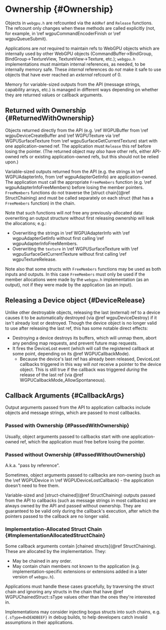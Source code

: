 # Ownership {#Ownership}

Objects in `webgpu.h` are refcounted via the `AddRef` and `Release` functions.
The refcount only changes when these methods are called explicitly (not, for example, in \ref wgpuCommandEncoderFinish or \ref wgpuQueueSubmit).

Applications are *not* required to maintain refs to WebGPU objects which are internally used by other WebGPU objects (CommandBuffer→BindGroup, BindGroup→TextureView, TextureView→Texture, etc.); `webgpu.h` implementations must maintain internal references, as needed, to be internally memory safe. These *internal* references do *not* make it safe to use objects that have ever reached an *external* refcount of 0.

Memory for variable-sized outputs from the API (message strings, capability arrays, etc.) is managed in different ways depending on whether they are returned values or callback arguments.

## Returned with Ownership {#ReturnedWithOwnership}

Objects returned directly from the API (e.g. \ref WGPUBuffer from \ref wgpuDeviceCreateBuffer and \ref WGPUTexture via \ref WGPUSurfaceTexture from \ref wgpuSurfaceGetCurrentTexture) start with one application-owned ref.
The application must `Release` this ref before losing the pointer.
(The returned object may _also_ have other refs, either API-owned refs or existing application-owned refs, but this should not be relied upon.)

Variable-sized outputs returned from the API (e.g. the strings in \ref WGPUAdapterInfo, from \ref wgpuAdapterGetInfo) are application-owned.
The application must call the appropriate `FreeMembers` function (e.g. \ref wgpuAdapterInfoFreeMembers) before losing the member pointers.
`FreeMembers` functions do not traverse the [struct chain](@ref StructChaining) and must be called separately on each struct (that has a `FreeMembers` function) in the chain.

Note that such functions will *not* free any previously-allocated data: overwriting an output structure without first releasing ownership will leak the allocations; e.g.:

- Overwriting the strings in \ref WGPUAdapterInfo with \ref wgpuAdapterGetInfo without first calling \ref wgpuAdapterInfoFreeMembers.
- Overwriting the `texture` in \ref WGPUSurfaceTexture with \ref wgpuSurfaceGetCurrentTexture without first calling \ref wgpuTextureRelease.

Note also that some structs with `FreeMembers` functions may be used as both inputs and outputs. In this case `FreeMembers` must only be used if the member allocations were made by the `webgpu.h` implementation (as an output), not if they were made by the application (as an input).

## Releasing a Device object {#DeviceRelease}

Unlike other destroyable objects, releasing the last (external) ref to a device causes it to be automatically destroyed (via @ref wgpuDeviceDestroy) if it isn't already lost or destroyed. Though the device object is no longer valid to use after releasing the last ref, this has some notable direct effects:

- Destroying a device destroys its buffers, which will unmap them, abort any pending map requests, and prevent future map requests.
- It fires the DeviceLost event (which will call the registered callback at some point, depending on its @ref WGPUCallbackMode).
    - Because the device's last ref has already been released, DeviceLost callbacks triggered in this way will *not* receive a pointer to the device object. This is still true if the callback was triggered *during* the release of the last ref (via @ref WGPUCallbackMode_AllowSpontaneous).

## Callback Arguments {#CallbackArgs}

Output arguments passed from the API to application callbacks include objects and message strings, which are passed to most callbacks.

### Passed with Ownership {#PassedWithOwnership}

Usually, object arguments passed to callbacks start with one application-owned ref, which the application must free before losing the pointer.

### Passed without Ownership {#PassedWithoutOwnership}

A.k.a. "pass by reference".

Sometimes, object arguments passed to callbacks are non-owning (such as the \ref WGPUDevice in \ref WGPUDeviceLostCallback) - the application doesn't need to free them.

Variable-sized and [struct-chained](@ref StructChaining) outputs passed from the API to callbacks (such as message strings in most callbacks) are always owned by the API and passed without ownership. They are guaranteed to be valid only during the callback's execution, after which the pointers passed to the callback are no longer valid.

### Implementation-Allocated Struct Chain {#ImplementationAllocatedStructChain}

Some callback arguments contain [chained structs](@ref StructChaining).
These are allocated by the implementation. They:

- May be chained in any order.
- May contain chain members not known to the application (e.g. implementation-specific extensions or extensions added in a later version of `webgpu.h`).

Applications must handle these cases gracefully, by traversing the struct chain and ignoring any structs in the chain that have @ref WGPUChainedStruct::sType values other than the ones they're interested in.

Implementations may consider injecting bogus structs into such chains, e.g. `{.sType=0xDEADBEEF}` in debug builds, to help developers catch invalid assumptions in their applications.
